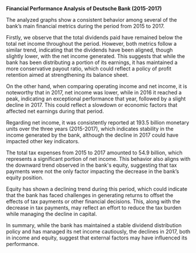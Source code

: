 **Financial Performance Analysis of Deutsche Bank (2015-2017)**

The analyzed graphs show a consistent behavior among several of the bank’s main financial metrics during the period from 2015 to 2017.

Firstly, we observe that the total dividends paid have remained below the total net income throughout the period. However, both metrics follow a similar trend, indicating that the dividends have been aligned, though slightly lower, with the net income generated. This suggests that while the bank has been distributing a portion of its earnings, it has maintained a more conservative payout ratio, which could reflect a policy of profit retention aimed at strengthening its balance sheet.

On the other hand, when comparing operating income and net income, it is noteworthy that in 2017, net income was lower, while in 2016 it reached a peak, indicating an exceptional performance that year, followed by a slight decline in 2017. This could reflect a slowdown or economic factors that affected net earnings during that period.

Regarding net income, it was consistently reported at 193.5 billion monetary units over the three years (2015-2017), which indicates stability in the income generated by the bank, although the decline in 2017 could have impacted other key indicators.

The total tax expenses from 2015 to 2017 amounted to 54.9 billion, which represents a significant portion of net income. This behavior also aligns with the downward trend observed in the bank's equity, suggesting that tax payments were not the only factor impacting the decrease in the bank’s equity position.

Equity has shown a declining trend during this period, which could indicate that the bank has faced challenges in generating returns to offset the effects of tax payments or other financial decisions. This, along with the decrease in tax payments, may reflect an effort to reduce the tax burden while managing the decline in capital.

In summary, while the bank has maintained a stable dividend distribution policy and has managed its net income cautiously, the declines in 2017, both in income and equity, suggest that external factors may have influenced its performance.


